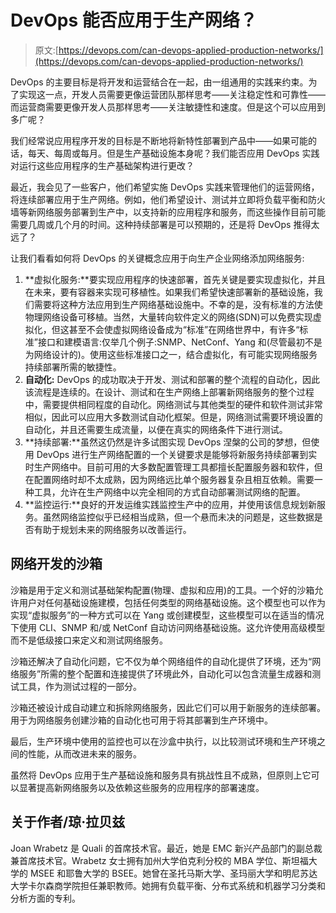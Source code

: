 # DevOps 能否应用于生产网络？

> 原文:[https://devops.com/can-devops-applied-production-networks/](https://devops.com/can-devops-applied-production-networks/)

DevOps 的主要目标是将开发和运营结合在一起，由一组通用的实践来约束。为了实现这一点，开发人员需要更像运营团队那样思考——关注稳定性和可靠性——而运营商需要更像开发人员那样思考——关注敏捷性和速度。但是这个可以应用到多广呢？

我们经常说应用程序开发的目标是不断地将新特性部署到产品中——如果可能的话，每天、每周或每月。但是生产基础设施本身呢？我们能否应用 DevOps 实践对运行这些应用程序的生产基础架构进行更改？

最近，我会见了一些客户，他们希望实施 DevOps 实践来管理他们的运营网络，将连续部署应用于生产网络。例如，他们希望设计、测试并立即将负载平衡和防火墙等新网络服务部署到生产中，以支持新的应用程序和服务，而这些操作目前可能需要几周或几个月的时间。这种持续部署是可以预期的，还是将 DevOps 推得太远了？

让我们看看如何将 DevOps 的关键概念应用于向生产企业网络添加网络服务:

1.  **虚拟化服务:**要实现应用程序的快速部署，首先关键是要实现虚拟化，并且在未来，要有容器来实现可移植性。如果我们希望快速部署新的基础设施，我们需要将这种方法应用到生产网络基础设施中。不幸的是，没有标准的方法使物理网络设备可移植。当然，大量转向软件定义的网络(SDN)可以免费实现虚拟化，但这甚至不会使虚拟网络设备成为“标准”在网络世界中，有许多“标准”接口和建模语言:仅举几个例子:SNMP、NetConf、Yang 和(尽管最初不是为网络设计的)。使用这些标准接口之一，结合虚拟化，有可能实现网络服务持续部署所需的敏捷性。
2.  **自动化:** DevOps 的成功取决于开发、测试和部署的整个流程的自动化，因此该流程是连续的。在设计、测试和在生产网络上部署新网络服务的整个过程中，需要提供相同程度的自动化。网络测试与其他类型的硬件和软件测试非常相似，因此可以应用大多数测试自动化框架。但是，网络测试需要环境设置的自动化，并且还需要生成流量，以便在真实的网络条件下进行测试。
3.  **持续部署:**虽然这仍然是许多试图实现 DevOps 涅槃的公司的梦想，但使用 DevOps 进行生产网络配置的一个关键要求是能够将新服务持续部署到实时生产网络中。目前可用的大多数配置管理工具都擅长配置服务器和软件，但在配置网络时却不太成熟，因为网络远比单个服务器复杂且相互依赖。需要一种工具，允许在生产网络中以完全相同的方式自动部署测试网络的配置。
4.  **监控运行:**良好的开发运维实践监控生产中的应用，并使用该信息规划新服务。虽然网络监控似乎已经相当成熟，但一个悬而未决的问题是，这些数据是否有助于规划未来的网络服务以改善运行。

## 网络开发的沙箱

沙箱是用于定义和测试基础架构配置(物理、虚拟和应用)的工具。一个好的沙箱允许用户对任何基础设施建模，包括任何类型的网络基础设施。这个模型也可以作为实现“虚拟服务”的一种方式可以在 Yang 或创建模型，这些模型可以在适当的情况下使用 CLI、SNMP 和/或 NetConf 自动访问网络基础设施。这允许使用高级模型而不是低级接口来定义和测试网络服务。

沙箱还解决了自动化问题，它不仅为单个网络组件的自动化提供了环境，还为“网络服务”所需的整个配置和连接提供了环境此外，自动化可以包含流量生成器和测试工具，作为测试过程的一部分。

沙箱还被设计成自动建立和拆除网络服务，因此它们可以用于新服务的连续部署。用于为网络服务创建沙箱的自动化也可用于将其部署到生产环境中。

最后，生产环境中使用的监控也可以在沙盒中执行，以比较测试环境和生产环境之间的性能，从而改进未来的服务。

虽然将 DevOps 应用于生产基础设施和服务具有挑战性且不成熟，但原则上它可以显著提高新网络服务以及依赖这些服务的应用程序的部署速度。

## 关于作者/琼·拉贝兹

Joan Wrabetz 是 Quali 的首席技术官。最近，她是 EMC 新兴产品部门的副总裁兼首席技术官。Wrabetz 女士拥有加州大学伯克利分校的 MBA 学位、斯坦福大学的 MSEE 和耶鲁大学的 BSEE。她曾在圣托马斯大学、圣玛丽大学和明尼苏达大学卡尔森商学院担任兼职教师。她拥有负载平衡、分布式系统和机器学习分类和分析方面的专利。